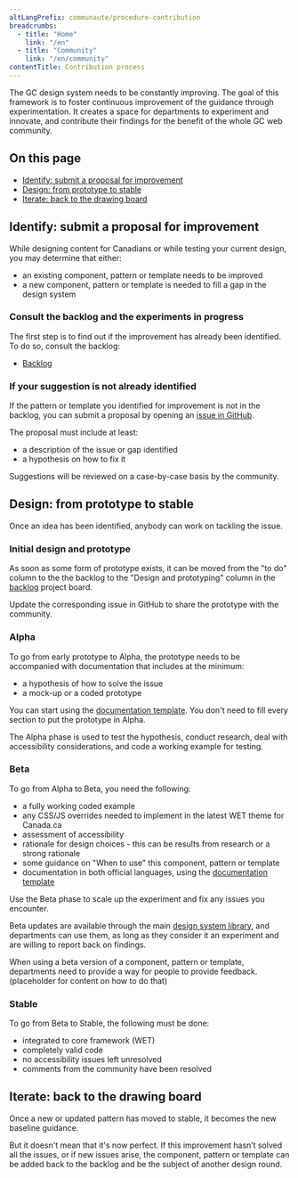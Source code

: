 ```yaml
---
altLangPrefix: communaute/procedure-contribution
breadcrumbs:
  - title: "Home"
    link: "/en"
  - title: "Community"
    link: "/en/community"
contentTitle: Contribution process
---
```



<p>The GC design system needs to be constantly improving. The goal of this framework is to foster continuous improvement of the guidance through experimentation. It creates a space for departments to experiment and innovate, and contribute their findings for the benefit of the whole GC web community.</p>

<h2 class="h3">On this page</h2>
<ul>
 <li><a href="#backlog">Identify: submit a proposal for improvement</a></li>
 <li><a href="#design">Design: from prototype to stable</a></li>
 <li><a href="#iterate">Iterate: back to the drawing board</a></li>
</ul>


<h2 id="backlog">Identify: submit a proposal for improvement</h2>

<p>While designing content for Canadians or while testing your current design, you may determine that either:</p>
<ul>
 <li>an existing component, pattern or template needs to be improved</li>
 <li>a new component, pattern or template is needed to fill a gap in the design system</li>
</ul>

<h3>Consult the backlog and the experiments in progress</h3>
<p>The first step is to find out if the improvement has already been identified. To do so, consult the backlog:</p>
<ul>
 <li><a href="https://github.com/canada-ca/design-system-systeme-conception/projects/1">Backlog</a></li>

</ul>

<h3>If your suggestion is not already identified</h3>

<p>If the pattern or template you identified for improvement is not in the backlog, you can submit a proposal by opening an <a href="https://github.com/canada-ca/design-system-systeme-conception/issues">issue in GitHub</a>.</p>


<p>The proposal must include at least:</p>
<ul>
 <li>a description of the issue or gap identified</li>
 <li>a hypothesis on how to fix it</li>

</ul>

<p>Suggestions will be reviewed on a case-by-case basis by the community.</p>


<h2 id="design">Design: from prototype to stable</h2>

<p>Once an idea has been identified, anybody can work on tackling the issue.</p>

<h3>Initial design and prototype</h3>
<p>As soon as some form of prototype exists, it can be moved from the "to do" column to the the backlog to the "Design and prototyping" column in the <a href="https://github.com/canada-ca/design-system-systeme-conception/projects/1">backlog</a> project board.</p>

<p>Update the corresponding issue in GitHub to share the prototype with the community.</p>

<h3>Alpha</h3>

<p>To go from early prototype to Alpha, the prototype needs to be accompanied with documentation that includes at the minimum:</p>
<ul>
 <li>a hypothesis of how to solve the issue</li>
 <li>a mock-up or a coded prototype</li>
</ul>

<p>You can start using the <a href="">documentation template</a>. You don't need to fill every section to put the prototype in Alpha.</p>

<p>The Alpha phase is used to test the hypothesis, conduct research, deal with accessibility considerations, and code a working example for testing.</p>

<h3>Beta</h3>
<p>To go from Alpha to Beta, you need the following:</p>

<ul>
 <li>a fully working coded example</li>
 <li>any CSS/JS overrides needed to implement in the latest WET theme for Canada.ca</li>
 <li>assessment of accessibility</li>
 <li>rationale for design choices - this can be results from research or a strong rationale</li>
 <li>some guidance on "When to use" this component, pattern or template</li>
 <li>documentation in both official languages, using the <a href="">documentation template</a></li>
</ul>

<p>Use the Beta phase to scale up the experiment and fix any issues you encounter.</p>

<p>Beta updates are available through the main <a href="../library">design system library</a>, and departments can use them, as long as they consider it an experiment and are willing to report back on findings.</p>

<p>When using a beta version of a component, pattern or template, departments need to provide a way for people to provide feedback. (placeholder for content on how to do that)</p>

<h3>Stable</h3>
<p>To go from Beta to Stable, the following must be done:</p>

<ul>
 <li>integrated to core framework (WET)</li>
 <li>completely valid code</li>
 <li>no accessibility issues left unresolved</li>
 <li>comments from the community have been resolved</li>
</ul>


<h2 id="iterate">Iterate: back to the drawing board</h2>

<p>Once a new or updated pattern has moved to stable, it becomes the new baseline guidance.</p>

<p>But it doesn't mean that it's now perfect. If this improvement hasn’t solved all the issues, or if new issues arise, the component, pattern or template can be added back to the backlog and be the subject of another design round.</p>
